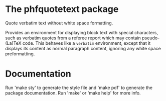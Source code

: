 # The phfquotetext package

Quote verbatim text without white space formatting.

Provides an environment for displaying block text with special characters, such
as verbatim quotes from a referee report which may contain pseudo-(La)TeX code.
This behaves like a `verbatim` environment, except that it displays its content
as normal paragraph content, ignoring any white space preformatting.


# Documentation

Run 'make sty' to generate the style file and 'make pdf' to generate the package
documentation. Run 'make' or 'make help' for more info.

